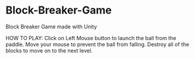 # Block-Breaker-Game
Block Breaker Game made with Unity

HOW TO PLAY:
Click on Left Mouse button to launch the ball from the paddle.
Move your mouse to prevent the ball from falling.
Destroy all of the blocks to move on to the next level.
